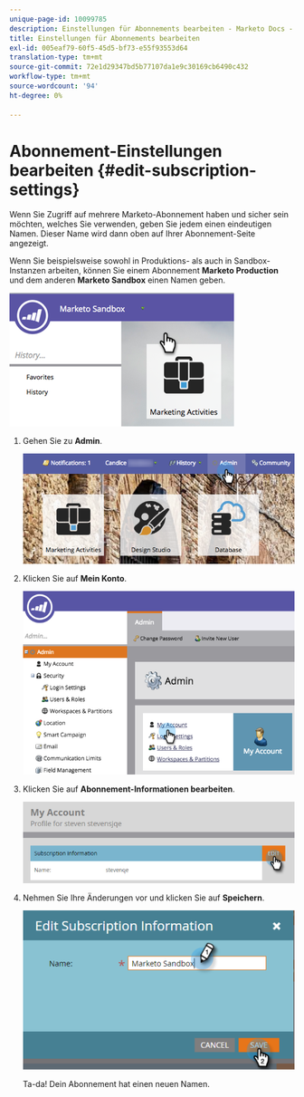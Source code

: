 ```yaml
---
unique-page-id: 10099785
description: Einstellungen für Abonnements bearbeiten - Marketo Docs - Produktdokumentation
title: Einstellungen für Abonnements bearbeiten
exl-id: 005eaf79-60f5-45d5-bf73-e55f93553d64
translation-type: tm+mt
source-git-commit: 72e1d29347bd5b77107da1e9c30169cb6490c432
workflow-type: tm+mt
source-wordcount: '94'
ht-degree: 0%

---
```


# Abonnement-Einstellungen bearbeiten {#edit-subscription-settings}

Wenn Sie Zugriff auf mehrere Marketo-Abonnement haben und sicher sein möchten, welches Sie verwenden, geben Sie jedem einen eindeutigen Namen. Dieser Name wird dann oben auf Ihrer Abonnement-Seite angezeigt.

Wenn Sie beispielsweise sowohl in Produktions- als auch in Sandbox-Instanzen arbeiten, können Sie einem Abonnement **Marketo Production** und dem anderen **Marketo Sandbox** einen Namen geben.

![](assets/image2016-4-8-14-3a34-3a28.png)

1. Gehen Sie zu **Admin**.

   ![](assets/adminhand-1.png)

1. Klicken Sie auf **Mein Konto**.

   ![](assets/image2015-6-23-15-3a16-3a52.png)

1. Klicken Sie auf **Abonnement-Informationen bearbeiten**.

   ![](assets/image2016-5-24-10-3a34-3a32.png)

1. Nehmen Sie Ihre Änderungen vor und klicken Sie auf **Speichern**.

   ![](assets/image2016-5-24-10-3a40-3a6.png)

   Ta-da! Dein Abonnement hat einen neuen Namen.
